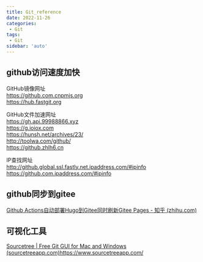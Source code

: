 ```yaml
---
title: Git_reference
date: 2022-11-26
categories:
 - Git
tags:
 - Git
sidebar: 'auto'
---
```


## github访问速度加快

GitHub镜像网址  
https://github.com.cnpmjs.org  
https://hub.fastgit.org  
  
GitHub文件加速网址  
https://gh.api.99988866.xyz  
https://g.ioiox.com  
https://hunsh.net/archives/23/  
http://toolwa.com/github/  
https://github.zhlh6.cn  
  
IP查找网址  
http://github.global.ssl.fastly.net.ipaddress.com/#ipinfo  
https://github.com.ipaddress.com/#ipinfo

## github同步到gitee

[Github Actions自动部署Hugo到Gitee同时刷新Gitee Pages - 知乎 (zhihu.com)](https://zhuanlan.zhihu.com/p/367339276)


## 可视化工具

[Sourcetree | Free Git GUI for Mac and Windows (sourcetreeapp.com)](https://www.sourcetreeapp.com/)https://www.sourcetreeapp.com/
